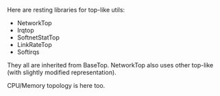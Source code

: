 Here are resting libraries for top-like utils:

- NetworkTop
- Irqtop
- SoftnetStatTop
- LinkRateTop
- Softirqs

They all are inherited from BaseTop. NetworkTop also uses other top-like (with slightly modified representation).

CPU/Memory topology is here too.
